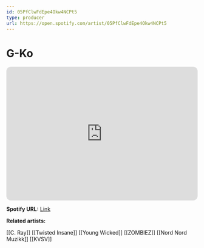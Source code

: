```yaml
---
id: 05PfClwFdEpe4Okw4NCPt5
type: producer
url: https://open.spotify.com/artist/05PfClwFdEpe4Okw4NCPt5
---
```

# G-Ko

<iframe style="border-radius:12px" src="https://open.spotify.com/embed/artist/05PfClwFdEpe4Okw4NCPt5" width="100%" height="352" frameBorder="0" allowfullscreen="" allow="autoplay; clipboard-write; encrypted-media; fullscreen; picture-in-picture" loading="lazy"></iframe>

**Spotify URL:** [Link](https://open.spotify.com/artist/05PfClwFdEpe4Okw4NCPt5)

**Related artists:**

[[C. Ray]]
[[Twisted Insane]]
[[Young Wicked]]
[[ZOMBIEZ]]
[[Nord Nord Muzikk]]
[[KVSV]]
